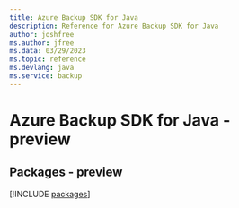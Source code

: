 ```yaml
---
title: Azure Backup SDK for Java
description: Reference for Azure Backup SDK for Java
author: joshfree
ms.author: jfree
ms.data: 03/29/2023
ms.topic: reference
ms.devlang: java
ms.service: backup
---
```

# Azure Backup SDK for Java - preview
## Packages - preview
[!INCLUDE [packages](backup-index.md)]